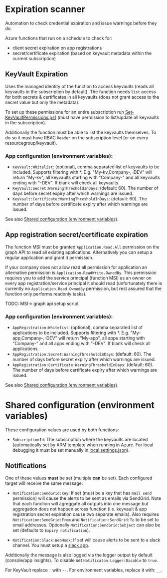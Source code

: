 # Expiration scanner

Automation to check credential expiration and issue warnings before they do.

Azure functions that run on a schedule to check for:

- client secret expiration on app registrations
- secret/certificate expiration (based on keyvault metadata within the current subscription)

## KeyVault Expiration

Uses the managed identity of the function to access keyvaults (reads all keyvaults in the subscription by default). The function needs `list` access for both secrets & certificates in all keyvaults (does not grant access to the secret value but only the metadata).

To set up these permissions for an entire subscription run [Set-KeyVaultPermissions.ps1](./Set-KeyVaultPermissions.ps1) (must have permission to list/update all keyvaults in the subscription).

Additionally the function must be able to list the keyvaults themselves. To do so it must have RBAC `Reader` on the subscription level (or on every resourcegroup/keyvault).

### App configuration (environment variables):

- `KeyVault:Whitelist`: (optional), comma separated list of keyvaults to be included. Supports filtering with \*. E.g. "My-kv,Company-*,*-DEV" will return "My-kv", all keyvaults starting with "Company-" and all keyvaults ending with "-DEV". If blank will check all keyvaults.
- `KeyVault:Secret:WarningThresholdInDays`: (default: 60). The number of days before secret expiry after which warnings are issued.
- `KeyVault:Certificate:WarningThresholdInDays`: (default: 60). The number of days before certificate expiry after which warnings are issued.

See also [Shared configuration (environment variables)](#Shared-configuration-(environment-variables)).

## App registration secret/certificate expiration

The function MSI must be granted `Application.Read.All` permission on the graph API to read all existing applications. Alternatively you can setup a regular application and grant it permission.

If your company does not allow read all permission for application an alternative permission is `Application.ReadWrite.OwnedBy`. This permission requires you to add the service principal (function MSI) as an owner on every app registration/service principal it should read (unfortunately there is currently no `Application.Read.OwnedBy` permission, but rest assured that the function only performs readonly tasks).

TODO: MSI-> graph api setup script

### App configuration (environment variables):

- `AppRegistration:Whitelist`: (optional), comma separated list of applications to be included. Supports filtering with \*. E.g. "My-app,Company-*,*-DEV" will return "My-app", all apps starting with "Company-" and all apps ending with "-DEV". If blank will check all applications.
- `AppRegistration:Secret:WarningThresholdInDays`: (default: 60). The number of days before secret expiry after which warnings are issued.
- `AppRegistration:Certificate:WarningThresholdInDays`: (default: 60). The number of days before certificate expiry after which warnings are issued.

See also [Shared configuration (environment variables)](#Shared-configuration-(environment-variables)).

# Shared configuration (environment variables)

These configuration values are used by both functions:

- `SubscriptionId`: The subscription where the keyvaults are located (automatically set by ARM template when running in Azure. For local debugging it must be set manually in [local.settings.json](./ExpirationScanner/local.settings.json)).

## Notifications

One of these values **must** be set (multiple **can** be set). Each configured target will receive the same message:

- `Notification:SendGrid:Key`: If set (must be a key that has `mail send` permission) will cause the alerts to be sent as emails via SendGrid. Note that each function will agreggate all outputs into one message but aggregation does not happen across function (i.e. keyvault & app registration secret expiration cause two separate emails). Also requires `Notification:SendGrid:From` and `Notification:SendGrid:To` to be set to email addresses. Optionally `Notification:SendGrid:Subject` can also be set (defaults to `Expiry notification`).

- `Notification:Slack:WebHook`: If set will cause alerts to be sent to a slack channel. You must setup a [slack app](https://api.slack.com/messaging/webhooks).

Additionally the message is also logged via the logger output by default (console/app insights). To disable set `Notificaton:Logger:Disable` to `true`.

For KeyVault replace `:` with `--`. For environment variables, replace it with: `__`.
